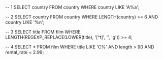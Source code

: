 -- 1
SELECT country
FROM country
WHERE country LIKE 'A%a';

-- 2
SELECT country
FROM country
WHERE LENGTH(country) >= 6 AND country LIKE '%n';

-- 3
SELECT title
FROM film
WHERE LENGTH(REGEXP_REPLACE(LOWER(title), '[^t]', '', 'g')) >= 4;

-- 4
SELECT *
FROM film
WHERE title LIKE 'C%' AND length > 90 AND rental_rate = 2.99;
